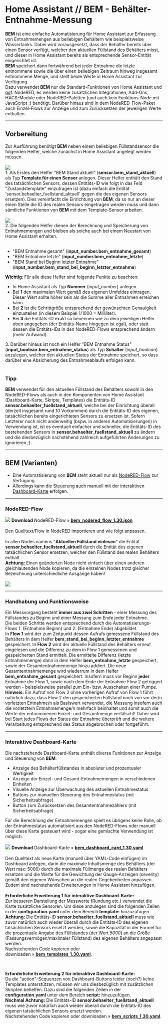 <h1>Home Assistant // BEM - Behälter-Entnahme-Messung</h1>

<b>BEM</b> ist eine einfache Automatisierung für Home Assistant zur Erfassung von Entnahmemengen aus beliebigen Behältern wie beispielsweise Wassertanks. Dabei wird vorausgesetzt, dass der Behälter bereits über einen Sensor verfügt, welcher den aktuellen Füllstand des Behälters misst, und dieser in Home Assistant bereits als entsprechende Sensor-Entität eingerichtet ist.<br />
<b>BEM</b> speichert dann fortwährend bei jeder Entnahme die letzte entnommene sowie die über einen beliebigen Zeitraum hinweg insgesamt entnommene Menge, und stellt beide Werte in Home Assistant zur Verfügung.<br />
Dazu verwendet <b>BEM</b> nur die Standard-Funktionen von Home Assistant und ggf. NodeRED, es werden keine zusätzlichen Integrationen, Add-Ons, HACS-Module oder NodeRED-Paletten (und auch kein Funktions-Node mit JavaScript ;) benötigt. Darüber hinaus sind in dem NodeRED-Flow-Paket auch Einzel-Flows zur Anzeige und zum Zurücksetzen der jeweiligen Werte enthalten.
<hr>
<h2>Vorbereitung</h2>
Zur Ausführung benötigt <b>BEM</b> neben einem beliebigen Füllstandsensor die folgenden Helfer, welche zunächst in Home Assistant angelegt werden müssen.<br /><br />
<img src="./img/bem_img_helper.png"><br />
1. Als Erstes den Helfer "BEM Stand aktuell" (<b>sensor.bem_stand_aktuell</b>) als Typ <b>Template für einen Sensor</b> anlegen. Dieser Helfer enthält den Stand des tatsächlichen Sensors, dessen Entitäts-ID wie folgt in das Feld "Zustandstemplate" einzutragen ist (dazu einfach die Entität 'sensor.behaelter_fuellstand_aktuell' gegen die des eigenen Sensors ersetzen). Dies vereinfacht die Einrichtung von <b>BEM</b>, da so nur an dieser einen Stelle die ID des realen Sensors eingetragen werden muss und dann sämtliche Funktionen von <b>BEM</b> mit dem Template-Sensor arbeiten.<br /><br />
<img src="./img/bem_img_helper_stand_aktuell.png"><br />
2. Die folgenden Helfer dienen der Berechnung und Speicherung von Entnahmemengen und bleiben als solche auch bei einem Neustart von Home Assistant erhalten.<br /><br />
<ul>
<li> "BEM Entnahme gesamt" (<b>input_number.bem_entnahme_gesamt</b>)</li>
<li> "BEM Entnahme letzte" (<b>input_number.bem_entnahme_letzte</b>)</li>
<li> "BEM Stand bei Beginn letzter Entnahme" (<b>input_number.bem_stand_bei_beginn_letzter_entnahme</b>)</li>
</ul>
<b>Wichtig</b>: Für alle diese Helfer sind folgende Punkte zu beachten:<br />
<ul>
<li>In Home Assistant als Typ <b>Nummer</b> (<i>input_number</i>) anlegen.</li>
<li>Bei <b>1</b> den maximalen Wert gemäß des eigenen Umfeldes eintragen. Dieser Wert sollte höher sein als die Summe aller Entnahmen erreichen kann.</li>
<li>Bei <b>2</b> ist die Schrittgröße entsprechend der gewünschten Genauigkeit einzustellen (in diesem Beispiel 1/1000 = Milliliter).</li>
<li>Bei <b>3</b> die Entitäts-ID exakt so benennen wie zu dem jeweiligen Helfer oben angegeben (der Entitäts-Name hingegen ist egal), oder statt dessen die Entitäts-IDs in den NodeRED-Flows entsprechend ändern (mehr Aufwand).</li>
</ul>
3. Darüber hinaus ist noch ein Helfer "BEM Entnahme Status" (<b>input_boolean.bem_entnahme_status</b>) als Typ <b>Schalter</b> (<i>input_boolean</i>) anzulegen, welcher den aktuellen Status der Entnahme speichert, so dass darüber eine Absicherung des Entnahmeablaufs erfolgen kann.<br /><br />

<h3>Tipp</h3>
<b>BEM</b> verwendet für den aktuellen Füllstand des Behälters sowohl in den NodeRED-Flows als auch in den Komponenten von Home Assistant (Dashboard-Karte, Skripte, Templates) die Entitäts-ID <b>sensor.behaelter_fuellstand_aktuell</b>, welche bei der Einrichtung überall (derzeit insgesamt rund 10 Vorkommen) durch die Entitäts-ID des eigenen, tatsächlichen bereits eingerichteten Sensors zu ersetzen ist. Sofern Letzterer noch nicht anderweitig (bspw. in anderen Automatisierungen) in Verwendung ist, ist es eventuell einfacher und schneller, die Entitäts-ID des bestehenden Sensors in <b>sensor.behaelter_fuellstand_aktuell</b> zu ändern und die diesbezüglich nachstehend zahlreich aufgeführten Änderungen zu ignorieren ;).

<hr>
<h2>BEM (Varianten)</h2><ul>
<li>Eine Automatisierung von <b>BEM</b> steht aktuell nur als <a href="#nodered_flow">NodeRED-Flow</a> zur Verfügung.</li>
<li>Allerdings kann die Steuerung auch manuell mit der <a href="#dashboard_card">interaktiven Dashboard-Karte</a> erfolgen.</li>
</ul>

<a id="nodered_flow"></a>
<hr>
<h3>NodeRED-Flow</h3>
<img src="./img/bem_img_nodered_flow.png">
<b>Download</b> NodeRED-Flow&nbsp;&raquo;&nbsp;<a href="https://github.com/migacode/home-assistant/blob/main/bem/code/bem_nodered_flow_1.30.json"><strong>bem_nodered_flow_1.30.json</strong></a><br />
<br />
Den Quelltext/Flow in NodeRED importieren und wie folgt anpassen.<br />
<br />
In allen Nodes namens "<b>Aktuellen Füllstand einlesen</b>" die Entität <b>sensor.behaelter_fuellstand_aktuell</b> durch die Entität des eigenen tatsächlichen Sensor ersetzen, welcher den Füllstand des realen Behälters enthält.<br />
<b>Achtung:</b> Einen geänderten Node nicht einfach über einen anderen gleichlautenden Node kopieren, da die einzelnen Nodes trotz gleicher Bezeichnung unterschiedliche Ausgänge haben!<br /><br />
<img src="./img/bem_img_change_nodes.png">

<hr>
<h3>Handhabung und Funktionsweise</h3>
Ein Messvorgang besteht <b>immer aus zwei Schritten</b> - einer Messung des Füllstandes zu Beginn und einer Messung zum Ende jeder Entnahme.<br />
Die beiden Schritte werden entsprechend durch die Automatisierungs-Flows 1. (Entnahme Beginn) und 2. (Entnahme Ende) abgebildet.<br />
In <b>Flow 1</b> wird der zum Zeitpunkt dessen Aufrufs gemessene Füllstand des Behälters in dem Helfer <b>bem_stand_bei_beginn_letzter_entnahme</b> gespeichert.
In <b>Flow 2</b> wird der aktuelle Füllstand des Behälters erneut eingelesen und die Differenz zu dem in Flow 1 gemessenen und gespeicherten Stand ermittelt. Die ermittelte Differenz (letzte Entnahmemenge) dann in dem Helfer <b>bem_entnahme_letzte</b> gespeichert, sowie der Gesamtentnahmemenge hinzu addiert. Die neue Gesamtentnahmemenge wird wiederrum in dem Helfer <b>bem_entnahme_gesamt</b> gespeichert. Insofern muss vor Beginn <b>jeder</b> Entnahme der Flow 1, sowie nach dem Ende der Entnahme Flow 2 getriggert werden - beispielsweise parallel zum Ein- bzw. Ausschalten einer Pumpe.<br />
<b>Hinweis:</b> Ein Aufruf von Flow 2 ohne vorherigen Aufruf von Flow 1 führt natürlich dazu, dass Flow 2 den gespeicherten Füllstand noch von vor der/n vorletzten Entnahme/n als Basiswert verwendet, die Messung insofern auch die vorletzte/n Entnahmemenge/n mehrfach beinhaltet und somit auch die Werte der entnommenen Einzel- und Gesamtmenge verfälscht! Daher wird bei Start jedes Flows der Status der Entnahme überprüft und die weitere Verarbeitung entsprechend des Status abgebrochen oder fortgeführt.<br />

<a id="dashboard_card"></a>
<hr>
<h3>Interaktive Dashboard-Karte</h3>
Die nachstehende Dashboard-Karte enthält diverse Funktionen zur Anzeige und Steuerung von <b>BEM</b>:
<ul>
<li>Anzeige des Behälterfüllstandes in absoluter und prozentualer Wertigkeit</li>
<li>Anzeige der Einzel- und Gesamt-Entnahmemengen in verschiedenen Einheiten</li>
<li>Visuelle Anzeige zur Überwachung des aktuellen Entnahmestatus</li>
<li>Buttons zur manuellen Steuerung des Entnahmestatus (mit Sicherheitsabfrage)</li>
<li>Button zum Zurücksetzen des Gesamtentnahmezählers (mit Sicherheitsabfrage)</li>
</ul>
Für die Berechnung der Entnahmemengen spielt es übrigens keine Rolle, ob der Entnahmestatus automatisiert aus den NodeRED-Flows oder manuell über diese Karte gesteuert wird - sogar eine gemischte Verwendung ist möglich.<br /><br />
<img src="./img/bem_img_card.png">
<b>Download</b> Dashboard-Karte&nbsp;&raquo;&nbsp;<a href="https://github.com/migacode/home-assistant/blob/main/bem/code/bem_dashboard_card_1.30.yaml"><strong>bem_dashboard_card_1.30.yaml</strong></a><br />
<br />
Den Quelltext als neue Karte (manuell über YAML-Code einfügen) im Dashboard anlegen, darin die maximale Inhaltsmenge des Behälters (der Wert max: 5000) durch die maximale Füllmenge des realen Behälters ersetzen und die Werte für die Gewichtung der Gauge-Anzeigen (severity) gemäß den eigenen Wünschen an die realen Gegebenheiten anpassen.<br />
Zudem sind nachstehende Erweiterungen in Home Assistant hinzufügen.<br />
<br />
<b>Erforderliche Erweiterung 1 für interaktive Dashboard-Karte:</b><br />
Zur besseren Darstellung der Messwerte (Rundung etc.) verwendet die Karte zusätzliche Sensoren. Um diese anzulegen sind die folgenden Zeilen in der <b>configuration.yaml</b> unter dem Bereich <b>template:</b> hinzuzufügen.<br />
<b>Achtung:</b> Die Entitäts-ID <b>sensor.behaelter_fuellstand_aktuell</b> muss wie zuvor natürlich auch wieder überall durch die Entitäts-ID des eigenen tatsächlichen Sensors ersetzt werden, sowie die Kapazität in der Formel für die prozentuale Angabe des Füllstandes (der Wert <i>5000</i>) an die Größe (Fassungsvermögen/maximaler Füllstand) des eigenen Behälters angepasst werden.<br />
Nachstehenden Code kopieren oder downloaden&nbsp;&raquo;&nbsp;<a href="https://github.com/migacode/home-assistant/blob/main/bem/code/bem_templates_1.30.yaml"><strong>bem_templates_1.30.yaml</strong></a>.<br />

```yaml
```

<br />
<b>Erforderliche Erweiterung 2 für interaktive Dashboard-Karte:</b><br />
Da die "action"-Sequenzen von Dashboard-Buttons leider (noch?) keine Templates unterstützen, müssen wir uns diesbezüglich mit zusätzlichen Skripten behelfen. Dazu sind die folgenden Zeilen in der <b>configuration.yaml</b> unter dem Bereich <b>script:</b> hinzuzufügen.<br />
<b>Nochmal Achtung:</b> Die Entitäts-ID <b>sensor.behaelter_fuellstand_aktuell</b> muss wie zuvor natürlich auch wieder überall durch die Entitäts-ID des eigenen tatsächlichen Sensors ersetzt werden.<br />
Nachstehenden Code kopieren oder downloaden&nbsp;&raquo;&nbsp;<a href="https://github.com/migacode/home-assistant/blob/main/bem/code/bem_scripts_1.30.yaml"><strong>bem_scripts_1.30.yaml</strong></a>.<br />

```yaml
```

<br />
